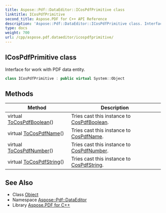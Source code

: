 ```yaml
---
title: Aspose::Pdf::DataEditor::ICosPdfPrimitive class
linktitle: ICosPdfPrimitive
second_title: Aspose.PDF for C++ API Reference
description: 'Aspose::Pdf::DataEditor::ICosPdfPrimitive class. Interface for work with PDF data entity in C++.'
type: docs
weight: 700
url: /cpp/aspose.pdf.dataeditor/icospdfprimitive/
---
```

## ICosPdfPrimitive class


Interface for work with PDF data entity.

```cpp
class ICosPdfPrimitive : public virtual System::Object
```

## Methods

| Method | Description |
| --- | --- |
| virtual [ToCosPdfBoolean](./tocospdfboolean/)() | Tries cast this instance to [CosPdfBoolean](../cospdfboolean/). |
| virtual [ToCosPdfName](./tocospdfname/)() | Tries cast this instance to [CosPdfName](../cospdfname/). |
| virtual [ToCosPdfNumber](./tocospdfnumber/)() | Tries cast this instance to [CosPdfNumber](../cospdfnumber/). |
| virtual [ToCosPdfString](./tocospdfstring/)() | Tries cast this instance to [CosPdfString](../cospdfstring/). |
## See Also

* Class [Object](../../system/object/)
* Namespace [Aspose::Pdf::DataEditor](../)
* Library [Aspose.PDF for C++](../../)
